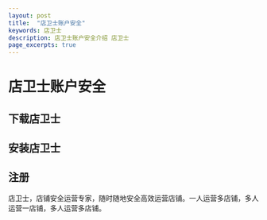 ```yaml
---
layout: post
title:  "店卫士账户安全"
keywords: 店卫士
description: 店卫士账户安全介绍 店卫士
page_excerpts: true
---
```


# 店卫士账户安全

## 下载店卫士   
## 安装店卫士
## 注册

店卫士，店铺安全运营专家，随时随地安全高效运营店铺。一人运营多店铺，多人运营一店铺，多人运营多店铺。


